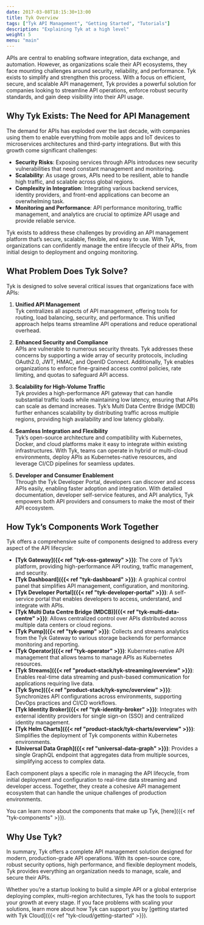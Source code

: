 ```yaml
---
date: 2017-03-08T18:15:30+13:00
title: Tyk Overview
tags: ["Tyk API Management", "Getting Started", "Tutorials"]
description: "Explaining Tyk at a high level"
weight: 5
menu: "main"
---
```


APIs are central to enabling software integration, data exchange, and automation. However, as organizations scale their API ecosystems, they face mounting challenges around security, reliability, and performance. Tyk exists to simplify and strengthen this process. With a focus on efficient, secure, and scalable API management, Tyk provides a powerful solution for companies looking to streamline API operations, enforce robust security standards, and gain deep visibility into their API usage.

## Why Tyk Exists: The Need for API Management
The demand for APIs has exploded over the last decade, with companies using them to enable everything from mobile apps and IoT devices to microservices architectures and third-party integrations. But with this growth come significant challenges:

- **Security Risks**: Exposing services through APIs introduces new security vulnerabilities that need constant management and monitoring.
- **Scalability**: As usage grows, APIs need to be resilient, able to handle high traffic, and scalable across global regions.
- **Complexity in Integration**: Integrating various backend services, identity providers, and front-end applications can become an overwhelming task.
- **Monitoring and Performance**: API performance monitoring, traffic management, and analytics are crucial to optimize API usage and provide reliable service.

Tyk exists to address these challenges by providing an API management platform that’s secure, scalable, flexible, and easy to use. With Tyk, organizations can confidently manage the entire lifecycle of their APIs, from initial design to deployment and ongoing monitoring.

## What Problem Does Tyk Solve?

Tyk is designed to solve several critical issues that organizations face with APIs:

1. **Unified API Management**  
   Tyk centralizes all aspects of API management, offering tools for routing, load balancing, security, and performance. This unified approach helps teams streamline API operations and reduce operational overhead.

2. **Enhanced Security and Compliance**  
   APIs are vulnerable to numerous security threats. Tyk addresses these concerns by supporting a wide array of security protocols, including OAuth2.0, JWT, HMAC, and OpenID Connect. Additionally, Tyk enables organizations to enforce fine-grained access control policies, rate limiting, and quotas to safeguard API access.

3. **Scalability for High-Volume Traffic**  
   Tyk provides a high-performance API gateway that can handle substantial traffic loads while maintaining low latency, ensuring that APIs can scale as demand increases. Tyk’s Multi Data Centre Bridge (MDCB) further enhances scalability by distributing traffic across multiple regions, providing high availability and low latency globally.

4. **Seamless Integration and Flexibility**  
   Tyk’s open-source architecture and compatibility with Kubernetes, Docker, and cloud platforms make it easy to integrate within existing infrastructures. With Tyk, teams can operate in hybrid or multi-cloud environments, deploy APIs as Kubernetes-native resources, and leverage CI/CD pipelines for seamless updates.

5. **Developer and Consumer Enablement**  
   Through the Tyk Developer Portal, developers can discover and access APIs easily, enabling faster adoption and integration. With detailed documentation, developer self-service features, and API analytics, Tyk empowers both API providers and consumers to make the most of their API ecosystem.

## How Tyk’s Components Work Together

Tyk offers a comprehensive suite of components designed to address every aspect of the API lifecycle:

- **[Tyk Gateway]({{< ref "tyk-oss-gateway" >}})**: The core of Tyk’s platform, providing high-performance API routing, traffic management, and security.
- **[Tyk Dashboard]({{< ref "tyk-dashboard" >}})**: A graphical control panel that simplifies API management, configuration, and monitoring.
- **[Tyk Developer Portal]({{< ref "tyk-developer-portal" >}})**: A self-service portal that enables developers to access, understand, and integrate with APIs.
- **[Tyk Multi Data Centre Bridge (MDCB)]({{< ref "tyk-multi-data-centre" >}})**: Allows centralized control over APIs distributed across multiple data centers or cloud regions.
- **[Tyk Pump]({{< ref "tyk-pump" >}})**: Collects and streams analytics from the Tyk Gateway to various storage backends for performance monitoring and reporting.
- **[Tyk Operator]({{< ref "tyk-operator" >}})**: Kubernetes-native API management that allows teams to manage APIs as Kubernetes resources.
- **[Tyk Streams]({{< ref "product-stack/tyk-streaming/overview" >}})**: Enables real-time data streaming and push-based communication for applications requiring live data.
- **[Tyk Sync]({{< ref "product-stack/tyk-sync/overview" >}})**: Synchronizes API configurations across environments, supporting DevOps practices and CI/CD workflows.
- **[Tyk Identity Broker]({{< ref "tyk-identity-broker" >}})**: Integrates with external identity providers for single sign-on (SSO) and centralized identity management.
- **[Tyk Helm Charts]({{< ref "product-stack/tyk-charts/overview" >}})**: Simplifies the deployment of Tyk components within Kubernetes environments.
- **[Universal Data Graph]({{< ref "universal-data-graph" >}})**: Provides a single GraphQL endpoint that aggregates data from multiple sources, simplifying access to complex data.

Each component plays a specific role in managing the API lifecycle, from initial deployment and configuration to real-time data streaming and developer access. Together, they create a cohesive API management ecosystem that can handle the unique challenges of production environments.

You can learn more about the components that make up Tyk, [here]({{< ref "tyk-components" >}}).

## Why Use Tyk?

In summary, Tyk offers a complete API management solution designed for modern, production-grade API operations. With its open-source core, robust security options, high performance, and flexible deployment models, Tyk provides everything an organization needs to manage, scale, and secure their APIs. 

Whether you’re a startup looking to build a simple API or a global enterprise deploying complex, multi-region architectures, Tyk has the tools to support your growth at every stage. If you face problems with scaling your solutions, learn more about how Tyk can support you by [getting started with Tyk Cloud]({{< ref "tyk-cloud/getting-started" >}}).

